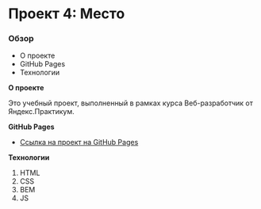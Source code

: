 # Проект 4: Место

### Обзор

* О проекте
* GitHub Pages
* Технологии

**О проекте**

Это учебный проект, выполненный в рамках курса Веб-разработчик от Яндекс.Практикум.

**GitHub Pages**

* [Ссылка на проект на GitHub Pages](https://ailushka.github.io/mesto/index.html)

**Технологии**

1. HTML
2. CSS
3. BEM
4. JS
